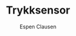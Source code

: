 ---
title: Trykksensor
level: 2
author: Espen Clausen
language: nb
external: https://espenec.files.wordpress.com/2015/09/lego-mindstorms-del-2-1.pdf
---